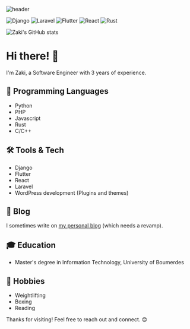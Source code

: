 ![header](https://capsule-render.vercel.app/api?type=waving&color=auto&height=175&section=header&text=Welcome!&fontSize=50)

![Django](https://img.shields.io/badge/django-%23092E20.svg?style=for-the-badge&logo=django&logoColor=white)
![Laravel](https://img.shields.io/badge/laravel-%23FF2D20.svg?style=for-the-badge&logo=laravel&logoColor=white)
![Flutter](https://img.shields.io/badge/Flutter-%2302569B.svg?style=for-the-badge&logo=Flutter&logoColor=white)
![React](https://img.shields.io/badge/react-%2320232a.svg?style=for-the-badge&logo=react&logoColor=%2361DAFB)
![Rust](https://img.shields.io/badge/rust-%23000000.svg?style=for-the-badge&logo=rust&logoColor=white)

![Zaki's GitHub stats](https://github-readme-stats.vercel.app/api?username=benaissazaki)
# Hi there! 👋

I'm Zaki, a Software Engineer with 3 years of experience.

## 🔧 Programming Languages
- Python
- PHP
- Javascript
- Rust
- C/C++

## 🛠️ Tools & Tech
- Django
- Flutter
- React
- Laravel
- WordPress development (Plugins and themes)

## 📝 Blog
I sometimes write on [my personal blog](https://benaissazaki.com) (which needs a revamp).

## 🎓 Education
- Master's degree in Information Technology, University of Boumerdes

## 🎯 Hobbies
- Weightlifting
- Boxing
- Reading

Thanks for visiting! Feel free to reach out and connect. 😊

